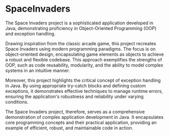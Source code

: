 # SpaceInvaders
The Space Invaders project is a sophisticated application developed in Java, demonstrating proficiency in Object-Oriented Programming (OOP) and exception handling.

Drawing inspiration from the classic arcade game, this project recreates Space Invaders using modern programming paradigms. The focus is on object-oriented design, encapsulating game elements as objects to achieve a robust and flexible codebase. This approach exemplifies the strengths of OOP, such as code reusability, modularity, and the ability to model complex systems in an intuitive manner.

Moreover, this project highlights the critical concept of exception handling in Java. By using appropriate try-catch blocks and defining custom exceptions, it demonstrates effective techniques to manage runtime errors, ensuring the application's robustness and reliability under varying conditions.

The Space Invaders project, therefore, serves as a comprehensive demonstration of complex application development in Java. It encapsulates core programming concepts and their practical application, providing an example of efficient, robust, and maintainable code in action.
